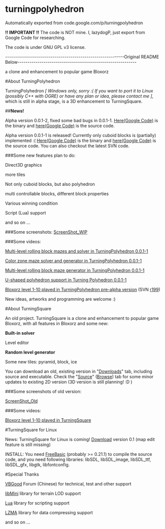 # turningpolyhedron
Automatically exported from code.google.com/p/turningpolyhedron

**!! IMPORTANT !!** The code is NOT mine. I, lazydogP, just export from Google Code for researching.

The code is under GNU GPL v3 license.

------------------------------------------------------------Original README Below------------------------------------------------------------

a clone and enhancement to popular game Bloxorz

#About TurningPolyhedron

TurningPolyhedron *[ Windows only, sorry :( If you want to port it to Linux (possibly C++ with OGRE) or have any plan or idea, please contact me ]*, which is still in alpha stage, is a 3D enhancement to TurningSquare.

##**News!**

Alpha version 0.0.1-2, fixed some bad bugs in 0.0.1-1. [Here(Google Code)](http://code.google.com/p/turningpolyhedron/downloads/detail?name=TurningPolyhedron_0.0.1-2.7z) is the binary and [here(Google Code)](http://code.google.com/p/turningpolyhedron/downloads/detail?name=TurningPolyhedronSrc_0.0.1-2.7z) is the source code.

Alpha version 0.0.1-1 is released! Currently only cuboid blocks is (partially) implemented :( [Here(Google Code)](http://code.google.com/p/turningpolyhedron/downloads/detail?name=TurningPolyhedron0.0.1-1.7z) is the binary and [here(Google Code)](http://code.google.com/p/turningpolyhedron/downloads/detail?name=TurningPolyhedronSrc_0.0.1-1.7z) is the source code. You can also checkout the latest SVN code.

###Some new features plan to do:

Direct3D graphics

more tiles

Not only cuboid blocks, but also polyhedron

multi controllable blocks, different block properties

Various winning condition

Script (Lua) support

and so on ...

###Some screenshots: 
[ScreenShot_WIP](https://code.google.com/p/turningpolyhedron/wiki/ScreenShot_WIP)

###Some videos:

[Multi-level rolling block mazes and solver in TurningPolyhedron 0.0.1-1](http://www.youtube.com/watch?v=wMUabbd9HvY)

[Color zone maze solver and generator in TurningPolyhedron 0.0.1-1](http://www.youtube.com/watch?v=tkEcgQLCuwM)

[Multi-level rolling block maze generator in TurningPolyhedron 0.0.1-1](http://www.youtube.com/watch?v=BbQf2b6J7Nk)

[U-shaped polyhedron support in Turning Polyhedron 0.0.1-1](http://www.youtube.com/watch?v=PWcNFIdrauU)

[Bloxorz level 1-10 played in TurningPolyhedron pre-alpha version](http://www.youtube.com/watch?v=Z4co9KuOVpI) (SVN [r199](https://code.google.com/p/turningpolyhedron/source/detail?r=199))

New ideas, artworks and programming are welcome :)

#About TurningSquare

An old project. TurningSquare is a clone and enhancement to popular game Bloxorz, with all features in Bloxorz and some new:

**Built-in solver**

Level editor

**Random level generator**

Some new tiles: pyramid, block, ice

You can download an old, existing version in "[Downloads](http://code.google.com/p/turningpolyhedron/downloads/list)" tab, including source and executable. Check the "[Source](http://code.google.com/p/turningpolyhedron/source/checkout)" ([Browse](http://code.google.com/p/turningpolyhedron/source/browse/#svn/trunk/turningsquarecalc)) tab for some minor updates to existing 2D version (3D version is still planning! :D )

###Some screenshots of old version: 

[ScreenShot_Old](https://code.google.com/p/turningpolyhedron/wiki/ScreenShot_Old)

###Some videos:

[Bloxorz level 1-10 played in TurningSquare](http://www.youtube.com/watch?v=y0l-S-MRr5o)

#TurningSquare for Linux

News: TurningSquare for Linux is coming! [Download](http://code.google.com/p/turningpolyhedron/downloads/detail?name=TurningSquare1.7z) version 0.1 (map edit feature is still missing)

INSTALL: You need [FreeBasic](http://www.freebasic.net/) (probably >= 0.21.1) to compile the source code, and you need following libraries: libSDL, libSDL_image, libSDL_ttf, libSDL_gfx, libgtk, libfontconfig.

#Special Thanks

[VBGood](http://www.vbgood.com/vbf.good) Forum (Chinese) for technical, test and other support

[libMini](http://code.google.com/p/libmini/) library for terrain LOD support

[Lua](http://www.lua.org/) library for scripting support

[LZMA](http://www.7-zip.org/sdk.html) library for data compressing support

and so on ...
